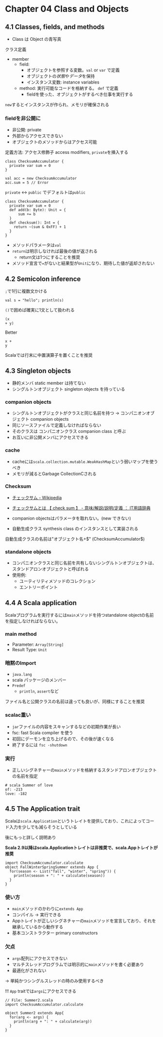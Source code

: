 Chapter 04 Class and Objects
============================

4.1 Classes, fields, and methods
--------------------------------

- Class は Object の青写真

クラス定義

- member
  - field:
    - オブジェクトを参照する変数。`val` or `var` で定義
    - オブジェクトの*状態*や*データ*を保持
    - インスタンス変数: instance variables
  - method: 実行可能なコードを格納する。 `def` で定義
    - fieldを使った、オブジェクトがするべき仕事を実行する

`new`するとインスタンスが作られ、メモリが確保される

### fieldを非公開に
- 非公開: private
- 外部からアクセスできない
- オブジェクトのメソッドからはアクセス可能

定義方法: アクセス修飾子 access modifiers, `private`を挿入する

```
class ChecksumAccumulator {
  private var sum = 0
}

val acc = new ChecksumAccumulator
acc.sum = 5 // Error
```

`private` <-> `public` でデフォルトは`public`


```
class ChecksumAccumulator {
  private var sum = 0
  def add(b: Byte): Unit = {
      sum += b
  }
  def checksum(): Int = {
    return ~(sum & 0xFF) + 1
  }
}
```

- メソッドパラメータは`val`
- `return`は明示しなければ最後の値が返される
  - return文は1つにすることを推奨
- メソッド宣言で`=`がないと結果型が`Unit`になり、期待した値が返却されない

4.2 Semicolon inference
-----------------------
`;`で1行に複数文かける

```
val s = "hello"; println(s)
```

`()`で囲めば確実に1文として扱われる

```
(x
+ y)
```

Better

```
x +
y
```

Scalaでは行末に中置演算子を置くことを推奨


4.3 Singleton objects
---------------------
- 静的メンバ static member は持てない
- シングルトンオブジェクト singleton objects を持っている

### companion objects
- シングルトンオブジェクトがクラスと同じ名前を持つ -> コンパニオンオブジェクト companion objects
- 同じソースファイルで定義しなければならない
- そのクラスは コンパニオンクラス companion class と呼ぶ
- お互いに非公開メンバにアクセスできる

### cache
- cacheには`scala.collection.mutable.WeakHashMap`という弱いマップを使うべき
- メモリが減るとGarbage CollectionCされる

### Checksum
- [チェックサム - Wikipedia](http://ja.wikipedia.org/wiki/%E3%83%81%E3%82%A7%E3%83%83%E3%82%AF%E3%82%B5%E3%83%A0)
- [チェックサムとは 【 check sum 】 - 意味/解説/説明/定義 ： IT用語辞典](http://e-words.jp/w/E38381E382A7E38383E382AFE382B5E383A0.html)



- companion objectsはパラメータを取れない。(new できない)
- 自動生成クラス synthesis class のインスタンスとして実装される

自動生成クラスの名前は"オブジェクト名+$" (ChecksumAccumulator$)

### standalone objects
- コンパニオンクラスと同じ名前を共有しないシングルトンオブジェクトは、スタンドアロンオブジェクトと呼ばれる
- 使用例:
  - ユーティリティメソッドのコレクション
  - エントリーポイント

4.4 A Scala application
-----------------------
Scalaプログラムを実行するには`main`メソッドを持つstandalone objectの名前を指定しなければならない。

### main method
- Parameter: `Array[String]`
- Result Type: `Unit`

### 暗黙のImport
- `java.lang`
- scala パッケージのメンバー
- `Predef`
  - `println`, `assert`など

ファイル名と公開クラスの名前は違っても良いが、同様にすることを推奨

### scalac重い
- `jar`ファイルの内容をスキャンするなどの初期作業が長い
- fsc: fast Scala compiler を使う
- 初回にデーモンを立ち上げるので、その後が速くなる
- 終了するには `fsc -shutdown`

### 実行
- 正しいシグネチャーの`main`メソッドを格納するスタンドアロンオブジェクトの名前を指定

```
# scala Summer of love
of: -213
love: -182
```

4.5 The Application trait
-------------------------
Scalaは`scala.Application`というトレイトを提供しており、これによってコード入力を少しでも減らそうとしている

後にもっと詳しく説明あり

**Scala 2.9以降はscala.Applicationトレイトは非推奨で、scala.Appトレイトが推奨**

```
import ChecksumAccumulator.calculate
object FallWinterSpringSummer extends App {
  for(season <- List("fall", "winter", "spring")) {
    println(season + ": " + calculate(season))
  }
}
```

### 使い方
- `main`メソッドのかわりに`extends App`
- コンパイル -> 実行できる
- Appトレイトが正しいシグネチャーの`main`メソッドを宣言しており、それを継承しているから動作する
- 基本コンストラクター primary constructors

### 欠点
- `args`配列にアクセスできない
- マルチスレッドプログラムでは明示的に`main`メソッドを書く必要あり
- 最適化がされない

-> 単純かつシングルスレッドの時のみ使用するべき

!!! `App` traitでは`args`にアクセスできる

```
// File: Summer2.scala
import ChecksumAccumulator.calculate

object Summer2 extends App{
  for(arg <- args) {
    println(arg + ": " + calculate(arg))
  }
}
```
